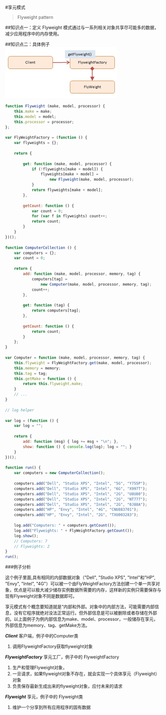 #享元模式
> Flyweight pattern

##知识点一：定义
Flyweight 模式通过与一系列相关对象共享尽可能多的数据，减少应用程序中的内存使用。

##知识点二：具体例子
![image](/assest/javascript-flyweight.jpg)

```javascript
function Flyweight (make, model, processor) {
    this.make = make;
    this.model = model;
    this.processor = processor;
};
 
var FlyWeightFactory = (function () {
    var flyweights = {};
 
    return {
 
        get: function (make, model, processor) {
            if (!flyweights[make + model]) {
                flyweights[make + model] = 
                    new Flyweight(make, model, processor);
            }
            return flyweights[make + model];
        },
 
        getCount: function () {
            var count = 0;
            for (var f in flyweights) count++;
            return count;
        }
    }
})();
 
function ComputerCollection () {
    var computers = {};
    var count = 0;
 
    return {
        add: function (make, model, processor, memory, tag) {
            computers[tag] = 
                new Computer(make, model, processor, memory, tag);
            count++;
        },
 
        get: function (tag) {
            return computers[tag];
        },
 
        getCount: function () {
            return count;
        }
    };
}
 
var Computer = function (make, model, processor, memory, tag) {
    this.flyweight = FlyWeightFactory.get(make, model, processor);
    this.memory = memory;
    this.tag = tag;
    this.getMake = function () {
        return this.flyweight.make;
    }
    // ...
}
 
// log helper
 
var log = (function () {
    var log = "";
 
    return {
        add: function (msg) { log += msg + "\n"; },
        show: function () { console.log(log); log = ""; }
    }
})();
 
function run() {
    var computers = new ComputerCollection();
    
    computers.add("Dell", "Studio XPS", "Intel", "5G", "Y755P");
    computers.add("Dell", "Studio XPS", "Intel", "6G", "X997T");
    computers.add("Dell", "Studio XPS", "Intel", "2G", "U8U80");
    computers.add("Dell", "Studio XPS", "Intel", "2G", "NT777");
    computers.add("Dell", "Studio XPS", "Intel", "2G", "0J88A");
    computers.add("HP", "Envy", "Intel", "4G", "CNU883701");
    computers.add("HP", "Envy", "Intel", "2G", "TXU003283");
 
    log.add("Computers: " + computers.getCount());
    log.add("Flyweights: " + FlyWeightFactory.getCount());
    log.show();
    // Computers: 7
    // Flyweights: 2
}
run();
```

###例子分析

这个例子里面,具有相同的内部数据对象（"Dell", "Studio XPS", "Intel"和"HP", "Envy", "Intel", "4G"）可以被一个由FlyWeightFactory方法创建一个单一共享对象，优点是可以极大减少储存实例数据所需要的内存，这样新的实例只需要保存与现有Flyweight对象不同是数据即可。

享元模式有个概念要知道就是“内部和外部。对象中的内部方法，可能需要内部信息，没有它程序就绝对没法正常运行。但外部信息是可以被删除或者存储在外部的。以上面例子为例内部信息为make、model、processor，一般储存在享元，外部信息为memory、tag、getMake方法。


***Client***
客户端，例子中的Computer类
1.  调用FlyweightFactory获取flyweight对象

***FlyweightFactory***
享元工厂，例子中的 FlyweightFactory
1.  生产和管理Flyweight对象，
1.  一旦请求，如果flyweight对象不存在，就会实现一个具体享元（Flyweight）对象
1.  负责保存最新生成出来的flyweight对象，应付未来的请求

***Flyweight***
享元，例子中的 Flyweight类
1.  维护一个分享到所有应用程序的固有数据
